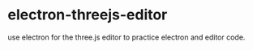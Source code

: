 # electron-threejs-editor
use electron for the three.js editor to practice electron and editor code.
